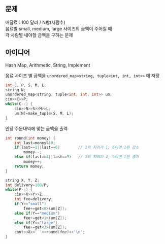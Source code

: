 ## 문제
배달료 : 100 달러 / N빵(사람수)  
음료별 small, medium, large 사이즈의 금액이 주어질 때  
각 사람별 내야할 금액을 구하는 문제

## 아이디어
Hash Map, Arithmetic, String, Implement

음료 사이즈 별 금액을 `unordered_map<string, tuple<int, int, int>>` 에 저장
```cpp
int C, P, S, M, L;
string N;
unordered_map<string, tuple<int, int, int>> um;
cin>>C>>P;
while(C--) {
	cin>>N>>S>>M>>L;
	um[N]=make_tuple(S, M, L);
}
```
인당 주문내역에 맞는 금액을 출력
```cpp
int round(int money) {
	int last=money%10;
	if(last==1||last==6)		// 1의 자리가 1, 6이면 1원 감소
		money--;
	else if(last==4||last==9)	// 1의 자리가 4, 9이면 1원 증가
		money++;
	return money;
}

string X, Y, Z;
int delivery=100/P;
while(P--) {
    cin>>X>>Y>>Z;
    int fee=delivery;
    if(Y=="small")
        fee+=get<0>(um[Z]);
    else if(Y=="medium")
        fee+=get<1>(um[Z]);
    else if(Y=="large")
        fee+=get<2>(um[Z]);
    cout<<X<<' '<<round(fee)<<'\n';
}